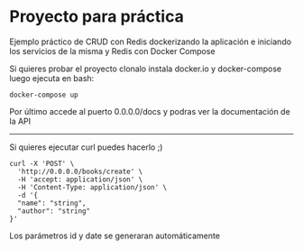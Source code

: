 # Proyecto para práctica

Ejemplo práctico de CRUD con Redis dockerizando la aplicación e iniciando los servicios de la misma y Redis con
Docker Compose

Si quieres probar el proyecto clonalo instala docker.io y docker-compose luego ejecuta en bash:


```
docker-compose up

```

Por último accede al puerto 0.0.0.0/docs y podras ver la documentación de la API

---------------------------------------------

Si quieres ejecutar curl puedes hacerlo ;)

```
curl -X 'POST' \
  'http://0.0.0.0/books/create' \
  -H 'accept: application/json' \
  -H 'Content-Type: application/json' \
  -d '{
  "name": "string",
  "author": "string"
}'
```

Los parámetros id y date se generaran automáticamente
